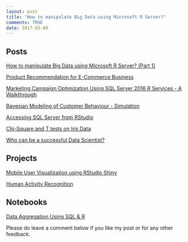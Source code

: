 ```yaml
---
layout: post
title: "How to manipulate Big Data using Microsoft R Server?"
comments: TRUE
date: 2017-03-09
---
```



Posts
-----

[How to manipulate Big Data using Microsoft R Server? (Part 1)](https://svaditya.github.io/blog/MRS_Data_Analysis.html)

[Product Recommendation for E-Commerce Business](https://svaditya.github.io/blog/Product_Recommendation)

[Marketing Campaign Optimization Using SQL Server 2016 R Services - A Walkthrough](https://svaditya.github.io/blog/Campaign_Optimization_R_Notebook)

[Bayesian Modeling of Customer Behaviour - Simulation](https://svaditya.github.io/blog/Bayesian_Modeling_Customer_Behaviour)

[Accessing SQL Server from RStudio](https://svaditya.github.io/blog/accessing_sql_server_from_rstudio.html)

[Chi-Square and T tests on Iris Data](https://svaditya.github.io/blog/chi_square_and_t_tests_on_iris_data.html)

[Who can be a successful Data Scientist?](https://svaditya.github.io/blog/who_can_be_a_successful_data_scientist.html)

Projects
--------

[Mobile User Visualization using RStudio Shiny](https://svaditya.shinyapps.io/MobileUserVis/)

[Human Activity Recognition](https://svaditya.github.io/blog/HumanActivityRecognition/har.html)

Notebooks
---------

[Data Aggregation Using SQL & R](https://svaditya.github.io/blog/data_aggregation_using_sql_r)

Please do leave a comment below if you like my post or for any other feedback.

